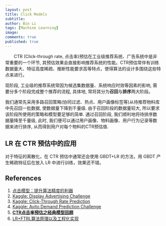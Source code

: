 ```yaml
---
layout: post
title: Click Models
subtitle:
author: Bin Li
tags: [Machine Learning]
image: 
comments: true
published: true
---
```


　　CTR (Click-through rate, 点击率)预估在工业级推荐系统、广告系统中是非常重要的一个环节, 其预估效果会直接影响推荐系统的性能。CTR预估常伴有训练数据量大、特征高度稀疏、推断性能要求高等特点，使得算法的设计多围绕这些特点来进行。

现阶段, 工业级的推荐系统常因为候选集数据量、系统响应时效等因素的影响, 需要分多个阶段完成整个推荐的流程, 具体地, 常将其分为**召回**与**排序**两大阶段。

我们通常先采用多路召回策略(协同过滤、热点、用户画像标签等)从待推荐物料库中先召回一批数据, 使数据量下降到千量级. 由于召回阶段的数据量较大, 所以要求该阶段所使用的策略和模型要足够的简单. 通过召回阶段, 我们顺利地将待排序数据量降至千量级, 此时, 我们便可以通过用户画像、物料画像、用户行为记录等数据来进行排序, 从而得到用户对每个物料的CTR预估值. 

## LR 在 CTR 预估中的应用



对于特征的离散化，在 CTR 预估中通常还会使用 GBDT+LR 的方法，用 GBDT 产生稀疏特征后在放入 LR 中进行训练，效果还不错。




## References
1. [点击模型：提升算法精度的利器](https://www.infoq.cn/article/tool-to-improve-the-accuracy-of-algorithm)
2. [Kaggle: Display Advertising Challenge](https://www.kaggle.com/c/criteo-display-ad-challenge)
3. [Kaggle: Click-Through Rate Prediction](https://www.kaggle.com/c/avazu-ctr-prediction)
4. [Kaggle: Avito Demand Prediction Challenge](https://www.kaggle.com/c/avito-demand-prediction) 
5. [**CTR点击率预估之经典模型回顾**](http://www.tensorinfinity.com/paper_161.html)
6. [LR+FTRL算法原理以及工程化实现](https://zhuanlan.zhihu.com/p/55135954)


